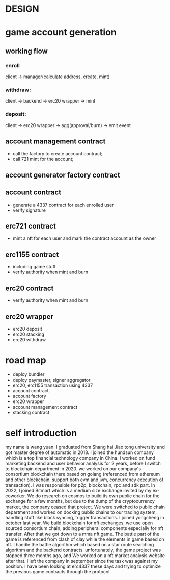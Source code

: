 # DESIGN

# game account generation

## working flow

### enroll

client -> manager(calculate address, create, mint)

### withdraw:

client -> backend -> erc20 wrapper -> mint

### deposit:

client -> erc20 wrapper -> agg(approval/burn) -> emit event

## account management contract

+ call the factory to create account contract;
+ call 721 mint for the account;

## account generator factory contract

## account contract

+ generate a 4337 contract for each enrolled user
+ verify signature

## erc721 contract

+ mint a nft for each user and mark the contract account as the owner

## erc1155 contract

+ including game stuff
+ verify authority when mint and burn

## erc20 contract

+ verify authority when mint and burn

## erc20 wrapper

+ erc20 deposit
+ erc20 stacking
+ erc20 withdraw

# road map

+ deploy bundler
+ deploy paymaster, signer aggregator
+ erc20, erc1155 transaction using 4337
+ account contract
+ account factory
+ erc20 wrapper
+ account management contract
+ stacking contract

# self introduction

my name is wang yuan. I graduated from Shang hai Jiao tong university and got master degree of automatic in 2018. I
joined the hundsun company which is a top financial technology company in China. I worked on fund marketing backend and
user behavior analysis for 2 years, before I switch to blockchain department in 2020. we worked on our company's
consortium blockchain there based on golang (referenced from ethereum and other blockchain, support both evm and jvm,
concurrency execution of transaction). I was responsible for p2p, blockchain, rpc and sdk part. In 2022, I joined
Bitmart which is a medium size exchange invited by my ex-coworker. We do research on cosmos to build its own public
chain for the exchange for a few months, but due to the dump of the cryptocurrency market, the company ceased that
project. We were switched to public chain department and worked on docking public chains to our trading system, handling
stuff like block syncing, trigger transactions. I joined yongcheng in october last year. We build blockchain for nft
exchanges, we use open sourced consortium chain, adding peripheral components especially for nft transfer. After that we
got down to a mma nft game. The battle part of the game is referenced from clash of clay while the elements in game
based on nft. I handle the battle algorithm which based on a star route searching algorithm and the backend contracts.
unfortunately, the game project was stopped three months ago, and We worked on a nft market analysis website after that.
I left the company in september since the task was against my position. I have been looking at erc4337 these days and
trying to optimize the previous game contracts through the protocol.
